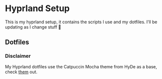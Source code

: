 # Hyprland Setup

This is my hyprland setup, it contains the scripts I use and my dotfiles. I'll be updating as I change stuff 🤠

## Dotfiles

### Disclaimer
My Hyprland dotfiles use the Catpuccin Mocha theme from HyDe as a base, check [them](https://github.com/prasanthrangan/hyprdots) out.


